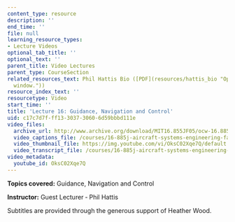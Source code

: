 ```yaml
---
content_type: resource
description: ''
end_time: ''
file: null
learning_resource_types:
- Lecture Videos
optional_tab_title: ''
optional_text: ''
parent_title: Video Lectures
parent_type: CourseSection
related_resources_text: Phil Hattis Bio ([PDF](resources/hattis_bio "Open in a new
  window."))
resource_index_text: ''
resourcetype: Video
start_time: ''
title: 'Lecture 16: Guidance, Navigation and Control'
uid: c17c7d7f-ff13-3037-3060-6d59bbbd111e
video_files:
  archive_url: http://www.archive.org/download/MIT16.855JF05/ocw-16.885-03nov2005-220k.mp4
  video_captions_file: /courses/16-885j-aircraft-systems-engineering-fall-2005/187fcbe190ba5eb985b632cc2756dcc7_OksC02Xqe7Q.vtt
  video_thumbnail_file: https://img.youtube.com/vi/OksC02Xqe7Q/default.jpg
  video_transcript_file: /courses/16-885j-aircraft-systems-engineering-fall-2005/1be0065d010b3519ad743b4bfe82942a_OksC02Xqe7Q.pdf
video_metadata:
  youtube_id: OksC02Xqe7Q
---
```


**Topics covered:** Guidance, Navigation and Control

**Instructor:** Guest Lecturer ‑ Phil Hattis

Subtitles are provided through the generous support of Heather Wood.